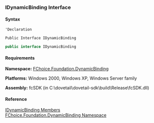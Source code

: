 ﻿### IDynamicBinding Interface

#### Syntax

```vbnet
'Declaration

Public Interface IDynamicBinding 
```

```csharp
public interface IDynamicBinding 
```

#### Requirements

**Namespace:** [FChoice.Foundation.DynamicBinding](fcSDK~FChoice.Foundation.DynamicBinding_namespace.md)

**Platforms:** Windows 2000, Windows XP, Windows Server family

**Assembly:** fcSDK (in C:\\dovetail\\dovetail-sdk\\build\\Release\\fcSDK.dll)

#### Reference

[IDynamicBinding Members](fcSDK~FChoice.Foundation.DynamicBinding.IDynamicBinding_members.md)  
[FChoice.Foundation.DynamicBinding Namespace](fcSDK~FChoice.Foundation.DynamicBinding_namespace.md)
